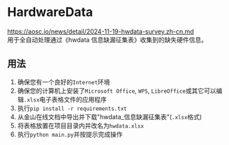 # HardwareData
https://aosc.io/news/detail/2024-11-19-hwdata-survey.zh-cn.md \
用于全自动处理通过《hwdata 信息缺漏征集表》收集到的缺失硬件信息。

## 用法
1. 确保您有一个良好的`Internet`环境
2. 确保您的计算机上安装了`Microsoft Office`,  `WPS`, `LibreOffice`或其它可以编辑`.xlsx`电子表格文件的应用程序
3. 执行`pip install -r requirements.txt`
4. 从金山在线文档中导出并下载"hwdata_信息缺漏征集表"(`.xlsx`格式)
5. 将表格放置在项目目录内并改名为`hwdata.xlsx`
6. 执行`python main.py`并按提示完成操作